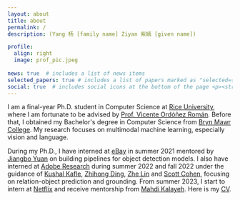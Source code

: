 ```yaml
---
layout: about
title: about
permalink: /
description: (Yang 杨 [family name] Ziyan 紫嫣 [given name])

profile:
  align: right
  image: prof_pic.jpeg
  
news: true  # includes a list of news items
selected_papers: true # includes a list of papers marked as "selected={true}"
social: true  # includes social icons at the bottom of the page <p><strong>I am looking for internship opportunities for summer 2023 and planning to graduate in December 2023. Here is my <a href="assets/pdf/latest.pdf">CV</a>. Let me know if you think I can be a good fit.</strong></p>
---
```


I am a final-year Ph.D. student in Computer Science at [Rice University](http://www.rice.edu), where I am fortunate to be advised by [Prof. Vicente Ordóñez Román](https://www.cs.rice.edu/~vo9/). 
Before that, I obtained my Bachelor's degree in Computer Science from [Bryn Mawr College](http://www.brynmawr.edu).
My research focuses on multimodal machine learning, especially vision and language. 

During my Ph.D., I have interned at [eBay](https://tech.ebayinc.com/research/) in summer 2021 mentored by [Jiangbo Yuan](https://sites.google.com/view/jiangbo-yuan/) on building pipelines for object detection models. I also have interned at [Adobe Research](https://research.adobe.com/) during summer 2022 and fall 2022 under the guidance of [Kushal Kafle](https://kushalkafle.com/), [Zhihong Ding](https://research.adobe.com/person/zhihong-ding/), [Zhe Lin](https://research.adobe.com/person/zhe-lin/) and [Scott Cohen](https://research.adobe.com/person/scott-cohen/), focusing on relation-object prediction and grounding. From summer 2023, I start to intern at [Netflix](https://jobs.netflix.com/) and receive mentorship from [Mahdi Kalayeh](https://scholar.google.com/citations?user=gleejrUAAAAJ&hl=en). Here is my [CV](https://ziyanyang.github.io/assets/pdf/ziyan_cv_rice.pdf). 
